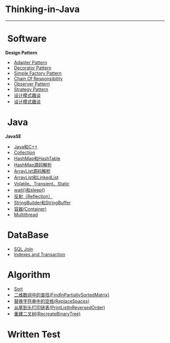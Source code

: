 #  Thinking-in-Java   


-----   
#  Software
  
**Design Pattern**  

-  [Adapter Pattern](https://github.com/superwqc/Thinking-in-java/blob/master/Design%20Pattern/Structural/Adapter%20Pattern)
-  [Decorator Pattern](https://github.com/superwqc/Thinking-in-java/blob/master/Design%20Pattern/Structural/Decorator%20Pattern)
-  [Simple Factory Pattern](https://github.com/superwqc/Thinking-in-java/blob/master/Design%20Pattern/Creational/Simple%20Factory%20Pattern)
-  [Chain Of Responsibility](https://github.com/superwqc/Thinking-in-java/blob/master/Design%20Pattern/Behavioral/Chain%20Of%20Responsibility)
-  [Observer Pattern](https://github.com/superwqc/Thinking-in-java/blob/master/Design%20Pattern/Behavioral/Observer%20Pattern)
-  [Strategy Pattern](https://github.com/superwqc/Thinking-in-java/blob/master/Design%20Pattern/Behavioral/Strategy%20Pattern)
-  [设计模式趣谈](https://github.com/superwqc/Thinking-in-java/blob/master/Interview/%E8%AE%BE%E8%AE%A1%E6%A8%A1%E5%BC%8F%E8%B6%A3%E8%B0%88)
-  [设计模式趣谈](https://github.com/superwqc/Thinking-in-java/blob/master/Interview/%E8%AE%BE%E8%AE%A1%E6%A8%A1%E5%BC%8F%E8%B6%A3%E8%B0%88)


#  Java  

**JavaSE**

-  [Java和C++](https://github.com/superwqc/Thinking-in-java/blob/master/Interview/Java%E5%92%8CC%2B%2B)
-  [Collection](https://github.com/superwqc/Thinking-in-java/blob/master/Interview/Collection)
-  [HashMap和HashTable](https://github.com/superwqc/Thinking-in-java/blob/master/Interview/HashMap%E5%92%8CHashTable)
-  [HashMap源码解析](https://github.com/superwqc/Thinking-in-java/blob/master/Interview/HashMap%E6%BA%90%E7%A0%81%E8%A7%A3%E6%9E%90)
-  [ArrayList源码解析](https://github.com/superwqc/Thinking-in-java/blob/master/Interview/ArrayList%E6%BA%90%E7%A0%81%E8%A7%A3%E6%9E%90)
-  [ArrayList和LinkedList](https://github.com/superwqc/Thinking-in-java/blob/master/Interview/LinkedList%E5%92%8CArrayList)
-  [Volatile、Transient、Static](https://github.com/superwqc/Thinking-in-java/blob/master/Interview/Volatile%E3%80%81Transient%E3%80%81Static)
-  [wait()和sleep()](https://github.com/superwqc/Thinking-in-java/blob/master/Interview/wait()%E5%92%8Csleep())
-  [反射（Reflection）](https://github.com/superwqc/Thinking-in-java/blob/master/Interview/%E5%8F%8D%E5%B0%84%EF%BC%88Reflection%EF%BC%89)
-  [StringBuilder和StringBuffer](https://github.com/superwqc/Thinking-in-java/blob/master/Interview/StringBuilder%E5%92%8CStringBuffer)
-  [容器(Container)](https://github.com/superwqc/Thinking-in-java/blob/master/Interview/Container)
-  [Multithread](https://github.com/superwqc/Thinking-in-java/blob/master/Interview/%E5%A4%9A%E7%BA%BF%E7%A8%8B%E5%8F%8A%E7%BA%BF%E7%A8%8B%E6%B1%A0%E7%9A%84%E5%BA%94%E7%94%A8)


#  DataBase  
-  [SQL Join](https://github.com/superwqc/Thinking-in-java/blob/master/Interview/SQL%20Join)
-  [Indexes and Transaction](https://github.com/superwqc/Thinking-in-java/blob/master/Interview/Indexes%20and%20Transaction)


#  Algorithm    
-  [Sort](https://github.com/superwqc/Thinking-in-java/blob/master/Interview/Sort)
-  [二维数组中的查找(FindInPartiallySortedMatrix)](https://github.com/superwqc/Coding-Interviews/blob/master/Src/%E4%BA%8C%E7%BB%B4%E6%95%B0%E7%BB%84%E4%B8%AD%E6%9F%A5%E6%89%BE%E5%85%83%E7%B4%A0)
-  [替换字符串中的空格(ReplaceSpaces)](https://github.com/superwqc/Coding-Interviews/blob/master/Src/%E6%9B%BF%E6%8D%A2%E5%AD%97%E7%AC%A6%E4%B8%B2%E4%B8%AD%E7%9A%84%E7%A9%BA%E6%A0%BC)
-  [从尾到头打印链表(PrintListInReversedOrder)](https://github.com/superwqc/Coding-Interviews/blob/master/Src/%E4%BB%8E%E5%B0%BE%E5%88%B0%E5%A4%B4%E6%89%93%E5%8D%B0%E9%93%BE%E8%A1%A8)
-  [重建二叉树(RecreateBinaryTree)](https://github.com/superwqc/Coding-Interviews/blob/master/Src/%E9%87%8D%E5%BB%BA%E4%BA%8C%E5%8F%89%E6%A0%91)


#  Written Test

